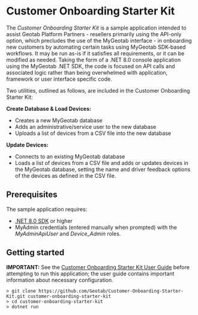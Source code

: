 # Customer Onboarding Starter Kit

The *Customer Onboarding Starter Kit* is a sample application intended to assist Geotab Platform Partners - resellers primarily using  the API-only option, which precludes the use of the MyGeotab interface - in onboarding new customers by automating certain tasks using MyGeotab SDK-based workflows.  It may be run as-is if it satisfies all requirements, or it can be modified as needed.  Taking the form of a .NET 8.0 console application using the MyGeotab .NET SDK, the code is focused on API calls and associated logic rather than being overwhelmed with application, framework or user interface specific code.

Two utilities, outlined as follows, are included in the Customer Onboarding Starter Kit:

**Create Database & Load Devices:**
- Creates a new MyGeotab database
- Adds an administrative/service user to the new database
- Uploads a list of devices from a CSV file into the new database

**Update Devices:**
- Connects to an existing MyGeotab database
- Loads a list of devices from a CSV file and adds or updates devices in the MyGeotab database, setting the name and driver feedback options of the devices as defined in the CSV file.

## Prerequisites

The sample application requires:

- [.NET 8.0 SDK](https://dotnet.microsoft.com/download) or higher
- MyAdmin credentials (entered manually when prompted) with the *MyAdminApiUser* and *Device_Admin* roles.

## Getting started

**IMPORTANT:**  See the [Customer Onboarding Starter Kit User Guide](https://docs.google.com/document/d/16Z9gHSgOjNJtSBVLngNPXQlgW2ikPWjXZRLkl8HAqHY) before attempting to run this application; the user guide contains important information about necessary configuration.

```shell
> git clone https://github.com/Geotab/Customer-Onboarding-Starter-Kit.git customer-onboarding-starter-kit
> cd customer-onboarding-starter-kit
> dotnet run
```